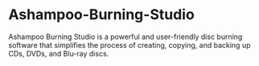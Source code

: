 # Ashampoo-Burning-Studio
Ashampoo Burning Studio is a powerful and user-friendly disc burning software that simplifies the process of creating, copying, and backing up CDs, DVDs, and Blu-ray discs. 
